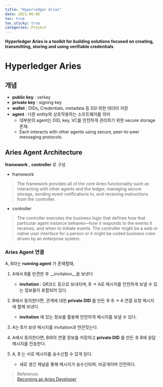 ```yaml
---
title: "Hyperledger Aries"
date: 2021-06-06
toc: true
toc_sticky: true
categories: Project
---
```


__Hyperledger Aries is a toolkit for building solutions focused on creating, transmitting, storing and using verifiable credentials__

# Hyperledger Aries

## 개념
- __public key__ : verkey
- __private key__ : signing key
- __wallet__ : DIDs, Credentials, metadata 등 SSI 위한 데이터 저장
- __agent__ : 다른 entity와 상호작용하는 소프트웨어를 의미 
    - 대부분의 agent는 DID, key, VC를 안전하게 관리하기 위한 secure storage 존재. 
    - Each interacts with other agents using secure, peer-to-peer messaging protocols.
  
## Aries Agent Architecture
__framework__ , __controller__ 로 구성

- framework
> The framework provides all of the core Aries functionality such as interacting with other agents and the ledger, managing secure storage, sending event notifications to, and receiving instructions from the controller.

- controller
> The controller executes the business logic that defines how that particular agent instance behaves—how it responds to the events it receives, and when to initiate events. The controller might be a web or native user interface for a person or it might be coded business rules driven by an enterprise system.


### Aries Agent 연결
A, B라는 __running agent__ 가 존재할때,
1. A에서 B를 반견한 후 __invitation__을 보낸다
    - __invitation__ : QR코드 등으로 보내지며, B -> A로 메시지를 안전하게 보낼 수 있는 정보들이 포함되어 있다.
  
2. B에서 동의한다면, 관계에 대한 __private DID__ 를 만든 후 B -> A 연결 요청 메시지에 함께 보낸다
    - __invitation__ 에 있는 정보를 활용해 안전하게 메시지를 보낼 수 있다.
  
3. A는 B가 보낸 메시지를  invitation과 연관짓는다.

4. A에서 동의한다면, B와의 연결 정보를 저장하고 __private DID__ 를 만든 후 B에 응답 메시지를 전송한다.

5. A, B 는 서로 메시지를 송수신할 수 있게 된다.
    - 새로 생긴 채널을 통해 메시지가 송수신되며, 비공개이며 안전하다.






> Reference.   
> [Becoming an Aries Developer](https://www.edx.org/course/becoming-a-hyperledger-aries-developer)